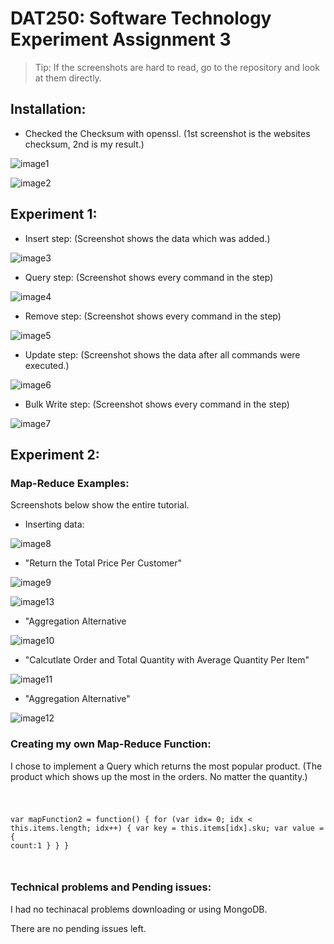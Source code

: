 # DAT250: Software Technology Experiment Assignment 3


>Tip: If the screenshots are hard to read, go to the repository and look at them directly.

## Installation:

- Checked the Checksum with openssl. (1st screenshot is the websites checksum, 2nd is my result.)

![image1](https://github.com/AHelplessStudent/dat250exp1-Handin/blob/main/ImagesExpass3/expass3_MongoDBChecksumWebsite.png)

![image2](https://github.com/AHelplessStudent/dat250exp1-Handin/blob/main/ImagesExpass3/expass3_MongoDBChecksumLocal.png)

## Experiment 1:

- Insert step: (Screenshot shows the data which was added.)

![image3](https://github.com/AHelplessStudent/dat250exp1-Handin/blob/main/ImagesExpass3/expass3_Experiment1_Insert.png)

- Query step: (Screenshot shows every command in the step)

![image4](https://github.com/AHelplessStudent/dat250exp1-Handin/blob/main/ImagesExpass3/expass3_Experiment1_Query.png)

- Remove step: (Screenshot shows every command in the step)
  
![image5](https://github.com/AHelplessStudent/dat250exp1-Handin/blob/main/ImagesExpass3/expass3_Experiment1_Remove.png)

- Update step: (Screenshot shows the data after all commands were executed.)

![image6](https://github.com/AHelplessStudent/dat250exp1-Handin/blob/main/ImagesExpass3/expass3_Experiment1_Update.png)

- Bulk Write step: (Screenshot shows every command in the step)

![image7](https://github.com/AHelplessStudent/dat250exp1-Handin/blob/main/ImagesExpass3/expass3_Experiment1_bulkWrite.png)

## Experiment 2:

### Map-Reduce Examples:

Screenshots below show the entire tutorial.

- Inserting data:
  
![image8](https://github.com/AHelplessStudent/dat250exp1-Handin/blob/main/ImagesExpass3/expass3_Experiment2_Insert.png)

- "Return the Total Price Per Customer"

![image9](https://github.com/AHelplessStudent/dat250exp1-Handin/blob/main/ImagesExpass3/expass3_Experiment2_Declare%20and%20use%20variables.png)

![image13](https://github.com/AHelplessStudent/dat250exp1-Handin/blob/main/ImagesExpass3/expass3_Experiment2_Query%20result%20variables.png)

- "Aggregation Alternative

![image10](https://github.com/AHelplessStudent/dat250exp1-Handin/blob/main/ImagesExpass3/expass3_Experiment2_Aggregation_Alternative.png)

- "Calcutlate Order and Total Quantity with Average Quantity Per Item"

![image11](https://github.com/AHelplessStudent/dat250exp1-Handin/blob/main/ImagesExpass3/expass3_Experiment2_functions2.png)

- "Aggregation Alternative"

![image12](https://github.com/AHelplessStudent/dat250exp1-Handin/blob/main/ImagesExpass3/expass3_Experiment2_Aggregation_Alternative2.png)

### Creating my own Map-Reduce Function:

I chose to implement a Query which returns the most popular product. (The product which shows up the most in the orders. No matter the quantity.)

<code>

var mapFunction2 = function() {
    for (var idx= 0; idx < this.items.length; idx++) {
        var key = this.items[idx].sku;
        var value = { count:1 }
    }
}

</code>



### Technical problems and Pending issues: 

I had no techinacal problems downloading or using MongoDB.

There are no pending issues left. 